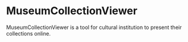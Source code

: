 # MuseumCollectionViewer
MuseumCollectionViewer is a tool for cultural institution to present their collections online.
